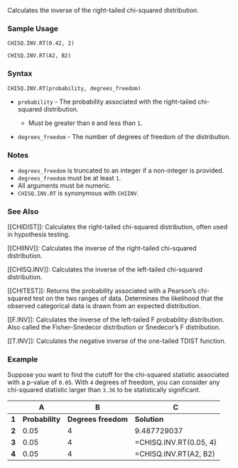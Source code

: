 Calculates the inverse of the right-tailed chi-squared distribution.

### Sample Usage

`CHISQ.INV.RT(0.42, 2)`

`CHISQ.INV.RT(A2, B2)`

### Syntax

`CHISQ.INV.RT(probability, degrees_freedom)`

* `probability` - The probability associated with the right-tailed chi-squared distribution.

  + Must be greater than `0` and less than `1`.
* `degrees_freedom` - The number of degrees of freedom of the distribution.

### Notes

* `degrees_freedom` is truncated to an integer if a non-integer is provided.
* `degrees_freedom` must be at least `1`.
* All arguments must be numeric.
* `CHISQ.INV.RT` is synonymous with `CHIINV`.

### See Also

[[CHIDIST]]: Calculates the right-tailed chi-squared distribution, often used in hypothesis testing.

[[CHIINV]]: Calculates the inverse of the right-tailed chi-squared distribution.

[[CHISQ.INV]]: Calculates the inverse of the left-tailed chi-squared distribution.

[[CHITEST]]: Returns the probability associated with a Pearson’s chi-squared test on the two ranges of data. Determines the likelihood that the observed categorical data is drawn from an expected distribution.

[[F.INV]]: Calculates the inverse of the left-tailed F probability distribution. Also called the Fisher-Snedecor distribution or Snedecor’s F distribution.

[[T.INV]]: Calculates the negative inverse of the one-tailed TDIST function.

### Example

Suppose you want to find the cutoff for the chi-squared statistic associated with a p-value of `0.05`. With `4` degrees of freedom, you can consider any chi-squared statistic larger than `3.36` to be statistically significant.

|  | **A** | **B** | **C** |
| --- | --- | --- | --- |
| **1** | **Probability** | **Degrees freedom** | **Solution** |
| **2** | 0.05 | 4 | 9.487729037 |
| **3** | 0.05 | 4 | =CHISQ.INV.RT(0.05, 4) |
| **4** | 0.05 | 4 | =CHISQ.INV.RT(A2, B2) |